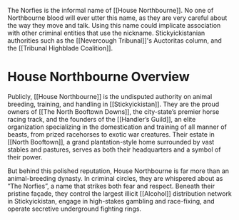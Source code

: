 The Norfies is the informal name of [[House Northbourne]]. No one of Northbourne blood will ever utter this name, as they are very careful about the way they move and talk. Using this name could implicate association with other criminal entities that use the nickname. Stickyickistanian authorities such as the [[Nevercough Tribunal]]'s Auctoritas column, and the [[Tribunal Highblade Coalition]].
# House Northbourne Overview

Publicly, [[House Northbourne]] is the undisputed authority on animal breeding, training, and handling in [[Stickyickistan]]. They are the proud owners of [[The North Booftown Downs]], the city-state’s premier horse racing track, and the founders of the [[Handler’s Guild]], an elite organization specializing in the domestication and training of all manner of beasts, from prized racehorses to exotic war creatures. Their estate in [[North Booftown]], a grand plantation-style home surrounded by vast stables and pastures, serves as both their headquarters and a symbol of their power.

But behind this polished reputation, House Northbourne is far more than an animal-breeding dynasty. In criminal circles, they are whispered about as “The Norfies”, a name that strikes both fear and respect. Beneath their pristine façade, they control the largest illicit [[Alcohol]] distribution network in Stickyickistan, engage in high-stakes gambling and race-fixing, and operate secretive underground fighting rings.